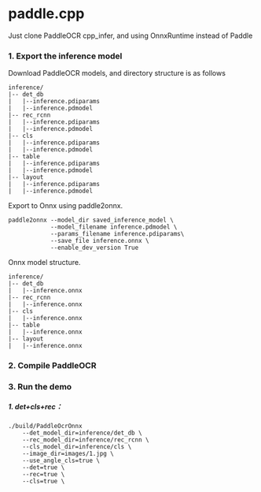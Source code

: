 # paddle.cpp
Just clone PaddleOCR cpp_infer, and using OnnxRuntime instead of Paddle

### 1. Export the inference model
Download PaddleOCR models, and directory structure is as follows
```
inference/
|-- det_db
|   |--inference.pdiparams
|   |--inference.pdmodel
|-- rec_rcnn
|   |--inference.pdiparams
|   |--inference.pdmodel
|-- cls
|   |--inference.pdiparams
|   |--inference.pdmodel
|-- table
|   |--inference.pdiparams
|   |--inference.pdmodel
|-- layout
|   |--inference.pdiparams
|   |--inference.pdmodel
```

Export to Onnx using paddle2onnx.
```
paddle2onnx --model_dir saved_inference_model \
            --model_filename inference.pdmodel \
            --params_filename inference.pdiparams\
            --save_file inference.onnx \
            --enable_dev_version True
```
Onnx model structure.
```
inference/
|-- det_db
|   |--inference.onnx
|-- rec_rcnn
|   |--inference.onnx
|-- cls
|   |--inference.onnx
|-- table
|   |--inference.onnx
|-- layout
|   |--inference.onnx
```

### 2. Compile PaddleOCR

### 3. Run the demo
##### 1. det+cls+rec：
```shell
./build/PaddleOcrOnnx 
    --det_model_dir=inference/det_db \
    --rec_model_dir=inference/rec_rcnn \
    --cls_model_dir=inference/cls \
    --image_dir=images/1.jpg \
    --use_angle_cls=true \
    --det=true \
    --rec=true \
    --cls=true \
```